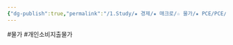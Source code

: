 ```yaml
---
{"dg-publish":true,"permalink":"/1.Study/★ 경제/★ 매크로/☆ 물가/★ PCE/PCE/","created":"2024-09-02T11:21:54.255+09:00","updated":"2025-06-03T20:07:19.899+09:00"}
---
```


#물가 #개인소비지출물가

